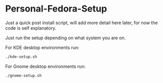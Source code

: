 # Personal-Fedora-Setup

Just a quick post install script, will add more detail here later, for now the code is self explanatory.

Just run the setup depending on what system you are on.

For KDE desktop environments run:
```bash
./kde-setup.sh
```

For Gnome desktop environments run:
```bash
./gnome-setup.sh
```
